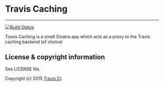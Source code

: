 # Travis Caching
**************************

[![Build Status](https://travis-ci.org/travis-ci/travis-caching.png?branch=master)](https://travis-ci.org/travis-ci/travis-caching)

Travis Caching is a small Sinatra app which acts as a proxy to the Travis caching backend (of choice)

## License & copyright information ##

See LICENSE file.

Copyright (c) 2015 [Travis CI](https://github.com/travis-ci).

